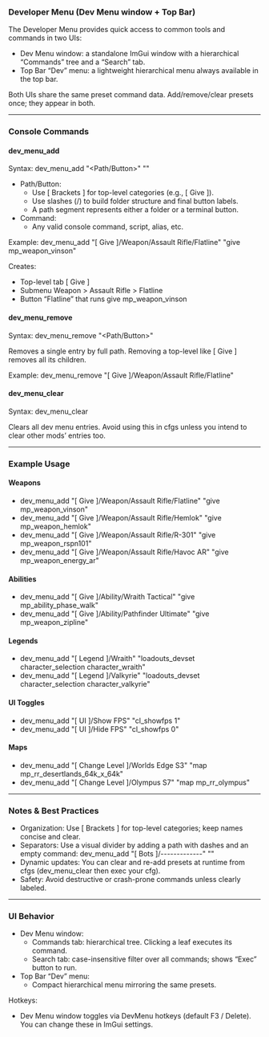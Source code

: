 ### Developer Menu (Dev Menu window + Top Bar)

The Developer Menu provides quick access to common tools and commands in two UIs:
- Dev Menu window: a standalone ImGui window with a hierarchical “Commands” tree and a “Search” tab.
- Top Bar “Dev” menu: a lightweight hierarchical menu always available in the top bar.

Both UIs share the same preset command data. Add/remove/clear presets once; they appear in both.

----------

### Console Commands

#### dev_menu_add
Syntax:
dev_menu_add "<Path/Button>" "<Command>"

- Path/Button:
  - Use [ Brackets ] for top-level categories (e.g., [ Give ]).
  - Use slashes (/) to build folder structure and final button labels.
  - A path segment represents either a folder or a terminal button.
- Command:
  - Any valid console command, script, alias, etc.

Example:
dev_menu_add "[ Give ]/Weapon/Assault Rifle/Flatline" "give mp_weapon_vinson"

Creates:
- Top-level tab [ Give ]
- Submenu Weapon > Assault Rifle > Flatline
- Button “Flatline” that runs give mp_weapon_vinson

#### dev_menu_remove
Syntax:
dev_menu_remove "<Path/Button>"

Removes a single entry by full path. Removing a top-level like [ Give ] removes all its children.

Example:
dev_menu_remove "[ Give ]/Weapon/Assault Rifle/Flatline"

#### dev_menu_clear
Syntax:
dev_menu_clear

Clears all dev menu entries. Avoid using this in cfgs unless you intend to clear other mods’ entries too.

----------

### Example Usage

#### Weapons
- dev_menu_add "[ Give ]/Weapon/Assault Rifle/Flatline" "give mp_weapon_vinson"
- dev_menu_add "[ Give ]/Weapon/Assault Rifle/Hemlok" "give mp_weapon_hemlok"
- dev_menu_add "[ Give ]/Weapon/Assault Rifle/R-301" "give mp_weapon_rspn101"
- dev_menu_add "[ Give ]/Weapon/Assault Rifle/Havoc AR" "give mp_weapon_energy_ar"

#### Abilities
- dev_menu_add "[ Give ]/Ability/Wraith Tactical" "give mp_ability_phase_walk"
- dev_menu_add "[ Give ]/Ability/Pathfinder Ultimate" "give mp_weapon_zipline"

#### Legends
- dev_menu_add "[ Legend ]/Wraith" "loadouts_devset character_selection character_wraith"
- dev_menu_add "[ Legend ]/Valkyrie" "loadouts_devset character_selection character_valkyrie"

#### UI Toggles
- dev_menu_add "[ UI ]/Show FPS" "cl_showfps 1"
- dev_menu_add "[ UI ]/Hide FPS" "cl_showfps 0"

#### Maps
- dev_menu_add "[ Change Level ]/Worlds Edge S3" "map mp_rr_desertlands_64k_x_64k"
- dev_menu_add "[ Change Level ]/Olympus S7" "map mp_rr_olympus"

----------

### Notes & Best Practices

- Organization: Use [ Brackets ] for top-level categories; keep names concise and clear.
- Separators: Use a visual divider by adding a path with dashes and an empty command:
  dev_menu_add "[ Bots ]/-------------" ""
- Dynamic updates: You can clear and re-add presets at runtime from cfgs (dev_menu_clear then exec your cfg).
- Safety: Avoid destructive or crash-prone commands unless clearly labeled.

----------

### UI Behavior

- Dev Menu window:
  - Commands tab: hierarchical tree. Clicking a leaf executes its command.
  - Search tab: case-insensitive filter over all commands; shows “Exec” button to run.
- Top Bar “Dev” menu:
  - Compact hierarchical menu mirroring the same presets.

Hotkeys:
- Dev Menu window toggles via DevMenu hotkeys (default F3 / Delete). You can change these in ImGui settings.